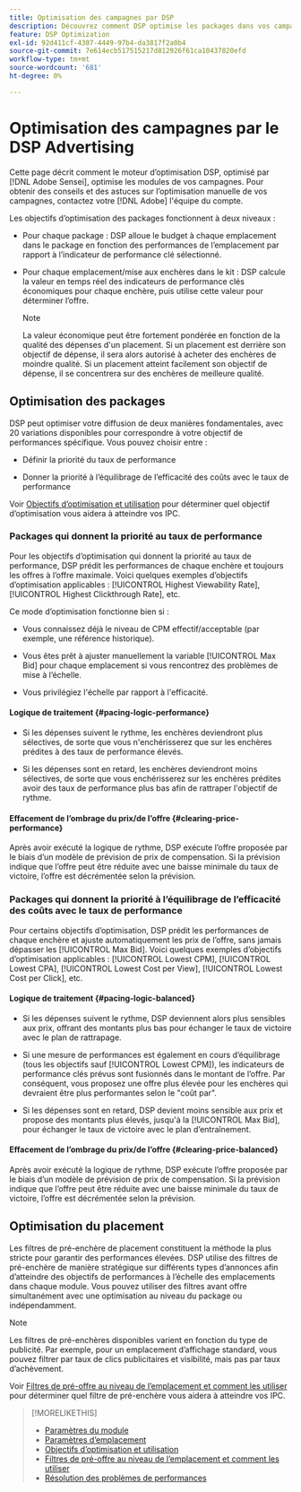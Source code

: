 ```yaml
---
title: Optimisation des campagnes par DSP
description: Découvrez comment DSP optimise les packages dans vos campagnes.
feature: DSP Optimization
exl-id: 92d411cf-4307-4449-97b4-da3817f2a0b4
source-git-commit: 7e614ecb517515217d812926f61ca10437820efd
workflow-type: tm+mt
source-wordcount: '681'
ht-degree: 0%

---
```


# Optimisation des campagnes par le DSP Advertising

Cette page décrit comment le moteur d’optimisation DSP, optimisé par [!DNL Adobe Sensei], optimise les modules de vos campagnes. Pour obtenir des conseils et des astuces sur l’optimisation manuelle de vos campagnes, contactez votre [!DNL Adobe] l&#39;équipe du compte. <!-- add link to trading playbook if we add it to help -->

Les objectifs d’optimisation des packages fonctionnent à deux niveaux :

* Pour chaque package : DSP alloue le budget à chaque emplacement dans le package en fonction des performances de l’emplacement par rapport à l’indicateur de performance clé sélectionné.

* Pour chaque emplacement/mise aux enchères dans le kit : DSP calcule la valeur en temps réel des indicateurs de performance clés économiques pour chaque enchère, puis utilise cette valeur pour déterminer l’offre.

   >[!NOTE]
   >
   >La valeur économique peut être fortement pondérée en fonction de la qualité des dépenses d&#39;un placement. Si un placement est derrière son objectif de dépense, il sera alors autorisé à acheter des enchères de moindre qualité. Si un placement atteint facilement son objectif de dépense, il se concentrera sur des enchères de meilleure qualité.

## Optimisation des packages

DSP peut optimiser votre diffusion de deux manières fondamentales, avec 20 variations disponibles pour correspondre à votre objectif de performances spécifique. Vous pouvez choisir entre :

* Définir la priorité du taux de performance

* Donner la priorité à l’équilibrage de l’efficacité des coûts avec le taux de performance

Voir [Objectifs d’optimisation et utilisation](optimization-goals.md) pour déterminer quel objectif d’optimisation vous aidera à atteindre vos IPC.

### Packages qui donnent la priorité au taux de performance

Pour les objectifs d’optimisation qui donnent la priorité au taux de performance, DSP prédit les performances de chaque enchère et toujours les offres à l’offre maximale. Voici quelques exemples d’objectifs d’optimisation applicables : [!UICONTROL Highest Viewability Rate], [!UICONTROL Highest Clickthrough Rate], etc.

Ce mode d’optimisation fonctionne bien si :

* Vous connaissez déjà le niveau de CPM effectif/acceptable (par exemple, une référence historique).

* Vous êtes prêt à ajuster manuellement la variable [!UICONTROL Max Bid] pour chaque emplacement si vous rencontrez des problèmes de mise à l’échelle.

* Vous privilégiez l&#39;échelle par rapport à l&#39;efficacité.

#### Logique de traitement {#pacing-logic-performance}

* Si les dépenses suivent le rythme, les enchères deviendront plus sélectives, de sorte que vous n&#39;enchérisserez que sur les enchères prédites à des taux de performance élevés.

* Si les dépenses sont en retard, les enchères deviendront moins sélectives, de sorte que vous enchérisserez sur les enchères prédites avoir des taux de performance plus bas afin de rattraper l&#39;objectif de rythme.

#### Effacement de l’ombrage du prix/de l’offre {#clearing-price-performance}

Après avoir exécuté la logique de rythme, DSP exécute l’offre proposée par le biais d’un modèle de prévision de prix de compensation. Si la prévision indique que l’offre peut être réduite avec une baisse minimale du taux de victoire, l’offre est décrémentée selon la prévision.

### Packages qui donnent la priorité à l’équilibrage de l’efficacité des coûts avec le taux de performance

Pour certains objectifs d’optimisation, DSP prédit les performances de chaque enchère et ajuste automatiquement les prix de l’offre, sans jamais dépasser les [!UICONTROL Max Bid]. Voici quelques exemples d’objectifs d’optimisation applicables : [!UICONTROL Lowest CPM], [!UICONTROL Lowest CPA], [!UICONTROL Lowest Cost per View], [!UICONTROL Lowest Cost per Click], etc.

#### Logique de traitement {#pacing-logic-balanced}

* Si les dépenses suivent le rythme, DSP deviennent alors plus sensibles aux prix, offrant des montants plus bas pour échanger le taux de victoire avec le plan de rattrapage.

* Si une mesure de performances est également en cours d’équilibrage (tous les objectifs sauf [!UICONTROL Lowest CPM]), les indicateurs de performance clés prévus sont fusionnés dans le montant de l’offre. Par conséquent, vous proposez une offre plus élevée pour les enchères qui devraient être plus performantes selon le &quot;coût par&quot;.

* Si les dépenses sont en retard, DSP devient moins sensible aux prix et propose des montants plus élevés, jusqu&#39;à la [!UICONTROL Max Bid], pour échanger le taux de victoire avec le plan d’entraînement.

#### Effacement de l’ombrage du prix/de l’offre {#clearing-price-balanced}

Après avoir exécuté la logique de rythme, DSP exécute l’offre proposée par le biais d’un modèle de prévision de prix de compensation. Si la prévision indique que l’offre peut être réduite avec une baisse minimale du taux de victoire, l’offre est décrémentée selon la prévision.

## Optimisation du placement

Les filtres de pré-enchère de placement constituent la méthode la plus stricte pour garantir des performances élevées. DSP utilise des filtres de pré-enchère de manière stratégique sur différents types d’annonces afin d’atteindre des objectifs de performances à l’échelle des emplacements dans chaque module. Vous pouvez utiliser des filtres avant offre simultanément avec une optimisation au niveau du package ou indépendamment.

>[!NOTE]
>
>Les filtres de pré-enchères disponibles varient en fonction du type de publicité. Par exemple, pour un emplacement d’affichage standard, vous pouvez filtrer par taux de clics publicitaires et visibilité, mais pas par taux d’achèvement.

Voir [Filtres de pré-offre au niveau de l’emplacement et comment les utiliser](optimization-pre-bid-filters.md) pour déterminer quel filtre de pré-enchère vous aidera à atteindre vos IPC.

>[!MORELIKETHIS]
>
>* [Paramètres du module](/help/dsp/campaign-management/packages/package-settings.md)
>* [Paramètres d’emplacement](/help/dsp/campaign-management/placements/placement-settings.md)
>* [Objectifs d’optimisation et utilisation](optimization-goals.md)
>* [Filtres de pré-offre au niveau de l’emplacement et comment les utiliser](optimization-pre-bid-filters.md)
>* [Résolution des problèmes de performances](/help/dsp/optimization/troubleshooting-performance.md)

